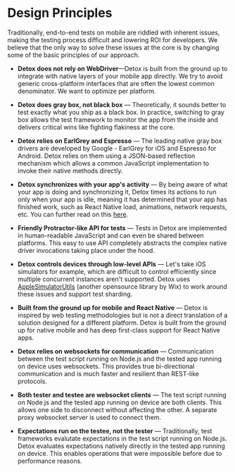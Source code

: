 # Design Principles

Traditionally, end-to-end tests on mobile are riddled with inherent issues, making the testing process difficult and lowering ROI for developers. We believe that the only way to solve these issues at the core is by changing some of the basic principles of our approach.

* **Detox does not rely on WebDriver**—Detox is built from the ground up to integrate with native layers of your mobile app directly. We try to avoid generic cross-platform interfaces that are often the lowest common denominator. We want to optimize per platform.

* **Detox does gray box, not black box** — Theoretically, it sounds better to test exactly what you ship as a black box. In practice, switching to gray box allows the test framework to monitor the app from the inside and delivers critical wins like fighting flakiness at the core.

* **Detox relies on EarlGrey and Espresso** — The leading native gray box drivers are developed by Google - EarlGrey for iOS and Espresso for Android. Detox relies on them using a JSON-based reflection mechanism which allows a common JavaScript implementation to invoke their native methods directly.

* **Detox synchronizes with your app's activity** — By being aware of what your app is doing and synchronizing it, Detox times its actions to run only when your app is idle, meaning it has determined that your app has finished work, such as React Native load, animations, network requests, etc. You can further read on this [here](https://github.com/wix/Detox/blob/master/docs/Troubleshooting.Synchronization.md).

* **Friendly Protractor-like API for tests** — Tests in Detox are implemented in human-readable JavaScript and can even be shared between platforms. This easy to use API completely abstracts the complex native driver invocations taking place under the hood.

* **Detox controls devices through low-level APIs** — Let's take iOS simulators for example, which are difficult to control efficiently since multiple concurrent instances aren't supported. Detox uses [AppleSimulatorUtils](https://github.com/wix/AppleSimulatorUtils) (another opensource library by Wix) to work around these issues and support test sharding.

* **Built from the ground up for mobile and React Native** — Detox is inspired by web testing methodologies but is not a direct translation of a solution designed for a different platform. Detox is built from the ground up for native mobile and has deep first-class support for React Native apps.

* **Detox relies on websockets for communication** — Communication between the test script running on Node.js and the tested app running on device uses websockets. This provides true bi-directional communication and is much faster and resilient than REST-like protocols.

* **Both tester and testee are websocket clients** — The test script running on Node.js and the tested app running on device are both clients. This allows one side to disconnect without affecting the other. A separate proxy websocket server is used to connect them.

* **Expectations run on the testee, not the tester** — Traditionally, test frameworks evalutate expectations in the test script running on Node.js. Detox evaluates expectations natively directly in the tested app running on device. This enables operations that were impossible before due to performance reasons.
